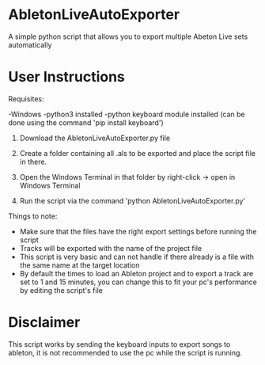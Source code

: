 # AbletonLiveAutoExporter
A simple python script that allows you to export multiple Abeton Live sets automatically

# User Instructions

Requisites: 

-Windows
-python3 installed
-python keyboard module installed (can be done using the command 'pip install keyboard')

1. Download the AbletonLiveAutoExporter.py file

2. Create a folder containing all .als to be exported and place the script file in there.

3. Open the Windows Terminal in that folder by right-click -> open in Windows Terminal

4. Run the script via the command 'python AbletonLiveAutoExporter.py'

Things to note: 
- Make sure that the files have the right export settings before running the script
- Tracks will be exported with the name of the project file
- This script is very basic and can not handle if there already is a file with the same name at the target location
- By default the times to load an Ableton project and to export a track are set to 1 and 15 minutes, you can change this to fit your pc's performance by editing the script's file

# Disclaimer 
This script works by sending the keyboard inputs to export songs to ableton, it is not recommended to use the pc while the script is running.
